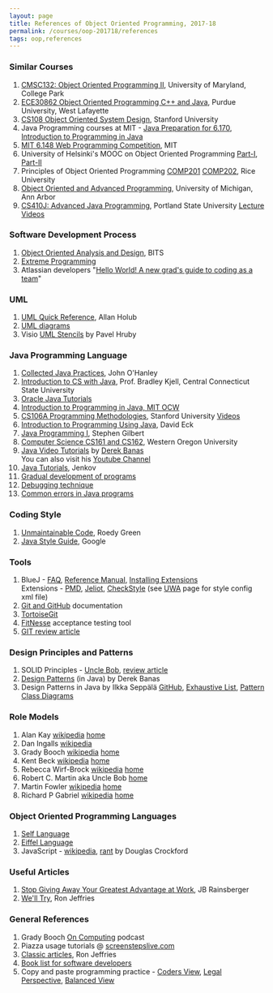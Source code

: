 ```yaml
---
layout: page
title: References of Object Oriented Programming, 2017-18
permalink: /courses/oop-201718/references
tags: oop,references
---
```


### Similar Courses ###

1. [CMSC132: Object Oriented Programming II](https://www.cs.umd.edu/class/summer2013/cmsc132/), University of Maryland, College Park
2. [ECE30862 Object Oriented Programming C++ and Java](https://engineering.purdue.edu/~smidkiff/ece30862/), Purdue University, West Lafayette
3. [CS108 Object Oriented System Design](http://web.stanford.edu/class/cs108/), Stanford University
4. Java Programming courses at MIT - [Java Preparation for 6.170](http://ocw.mit.edu/courses/electrical-engineering-and-computer-science/6-092-java-preparation-for-6-170-january-iap-2006/), [Introduction to Programming in Java](http://ocw.mit.edu/courses/electrical-engineering-and-computer-science/6-092-introduction-to-programming-in-java-january-iap-2010/)
5. [MIT 6.148 Web Programming Competition](http://6.470.scripts.mit.edu/2015/), MIT
6. University of Helsinki's MOOC on Object Oriented Programming [Part-I](http://mooc.fi/courses/2013/programming-part-1/), [Part-II](http://mooc.fi/courses/2013/programming-part-2/)
7. Principles of Object Oriented Programming [COMP201](https://www.clear.rice.edu/comp201/08-spring/) [COMP202](https://www.clear.rice.edu/comp202/08-fall/), Rice University
8. [Object Oriented and Advanced Programming](http://www.umich.edu/~eecs381/), University of Michigan, Ann Arbor
9. [CS410J: Advanced Java Programming](http://web.cecs.pdx.edu/~whitlock/), Portland State University [Lecture Videos](https://www.youtube.com/watch?v=ejSNwe2yVCU&list=PLyM7S4CZk9WOXJlCWG-wDBQCPtR7AUYho&index=1)

### Software Development Process ###

1. [Object Oriented Analysis and Design](http://vu.bits-pilani.ac.in/Ooad/Coursestead.htm), BITS
2. [Extreme Programming](http://c2.com/cgi/wiki?ExtremeProgramming)
3. Atlassian developers "[Hello World! A new grad's guide to coding as a team](http://blogs.atlassian.com/wp-content/uploads/HelloWorldEbook.pdf)"

### UML ###

1. [UML Quick Reference](http://www.holub.com/goodies/uml/index.html), Allan Holub
2. [UML diagrams](http://www.uml-diagrams.org/)
3. Visio [UML Stencils](http://softwarestencils.com/uml/index.html) by Pavel Hruby

### Java Programming Language ###

1. [Collected Java Practices](http://www.javapractices.com/), John O'Hanley
2. [Introduction to CS with Java](http://www.wou.edu/las/cs/csclasses/JavaTutorial/cs151java.html), Prof. Bradley Kjell, Central Connecticut State University
3. [Oracle Java Tutorials](http://docs.oracle.com/javase/tutorial/java/index.html)
4. [Introduction to Programming in Java, MIT OCW](http://ocw.mit.edu/courses/electrical-engineering-and-computer-science/6-092-introduction-to-programming-in-java-january-iap-2010/)
5. [CS106A Programming Methodologies](http://web.stanford.edu/class/cs106a/), Stanford University [Videos](https://www.youtube.com/watch?v=KkMDCCdjyW8)
6. [Introduction to Programming Using Java](http://math.hws.edu/javanotes/), David Eck
7. [Java Programming I](http://faculty.orangecoastcollege.edu/sgilbert/CS170SU15/index.html), Stephen Gilbert
8. [Computer Science CS161 and CS162](http://www.wou.edu/las/cs/csclasses/), Western Oregon University
9. [Java Video Tutorials](http://www.newthinktank.com/videos/java-video-tutorial/) by [Derek Banas](http://www.newthinktank.com/)  
You can also visit his [Youtube Channel](https://www.youtube.com/user/derekbanas)
10. [Java Tutorials](http://tutorials.jenkov.com/), Jenkov
11. [Gradual development of programs](http://www.csd.uoc.gr/~hy252/references/develop.pdf)
12. [Debugging technique](http://www.csd.uoc.gr/~hy252/references/debug.pdf)
13. [Common errors in Java programs](http://www.csd.uoc.gr/~hy252/references/JavaErrors.pdf)

### Coding Style ###

1. [Unmaintainable Code](http://mindprod.com/jgloss/unmain.html), Roedy Green
2. [Java Style Guide](https://google.github.io/styleguide/javaguide.html), Google

### Tools ###

1. BlueJ - [FAQ](http://www.bluej.org/faq.html), [Reference Manual](https://www.bluej.org/doc/bluej-ref-manual.pdf), [Installing Extensions](https://www.bluej.org/extensions/extensions.html)  
Extensions - [PMD](https://pmd.github.io/), [Jeliot](http://cs.joensuu.fi/jeliot/downloads/bluej.php), [CheckStyle](http://sourceforge.net/projects/bluejcheckstyle/files/OldFiles/) (see [UWA](http://teaching.csse.uwa.edu.au/units/CITS1001/resources.php) page for style config xml file)
2. [Git and GitHub](https://help.github.com/) documentation
3. [TortoiseGit](https://tortoisegit.org/)
4. [FitNesse](http://fitnesse.org) acceptance testing tool
5. [GIT review article](http://www.codemag.com/article/1008091)

### Design Principles and Patterns ###

1. SOLID Principles - [Uncle Bob](http://butunclebob.com/ArticleS.UncleBob.PrinciplesOfOod), [review article](http://www.codemag.com/article/1001061)
2. [Design Patterns](http://www.newthinktank.com/videos/design-patterns-tutorial/) (in Java) by Derek Banas
3. Design Patterns in Java by Ilkka Seppälä [GitHub](https://github.com/iluwatar/java-design-patterns), [Exhaustive List](http://iluwatar.github.io/java-design-patterns/), [Pattern Class Diagrams](http://iluwatar.github.io/java-design-patterns/patterns/)

### Role Models ###

1. Alan Kay [wikipedia](https://en.wikipedia.org/wiki/Alan_Kay) [home](http://www.vpri.org/html/people/founders.htm)
2. Dan Ingalls [wikipedia](https://en.wikipedia.org/wiki/Daniel_Henry_Holmes_Ingalls_Jr.)
3. Grady Booch [wikipedia](https://en.wikipedia.org/wiki/Grady_Booch) [home](http://researcher.watson.ibm.com/researcher/view.php?person=us-gbooch)
4. Kent Beck [wikipedia](https://en.wikipedia.org/wiki/Kent_Beck) [home](http://c2.com/cgi/wiki?KentBeck)
5. Rebecca Wirf-Brock [wikipedia](https://en.wikipedia.org/wiki/Rebecca_Wirfs-Brock) [home](http://www.wirfs-brock.com/)
6. Robert C. Martin aka Uncle Bob [home](https://github.com/unclebob)
7. Martin Fowler [wikipedia](https://en.wikipedia.org/wiki/Martin_Fowler) [home](http://martinfowler.com/)
8. Richard P Gabriel [wikipedia](https://en.wikipedia.org/wiki/Richard_P._Gabriel) [home](http://www.dreamsongs.com)

### Object Oriented Programming Languages ###

1. [Self Language](http://www.selflanguage.org/)
2. [Eiffel Language](https://www.eiffel.org/)
3. JavaScript - [wikipedia](https://en.wikipedia.org/wiki/JavaScript), [rant](http://javascript.crockford.com/javascript.html) by Douglas Crockford

### Useful Articles ###

1. [Stop Giving Away Your Greatest Advantage at Work](http://blog.jbrains.ca/permalink/stop-giving-away-your-greatest-advantage-at-work), JB Rainsberger
2. [We'll Try](http://ronjeffries.com/xprog/articles/well_try/), Ron Jeffries

### General References ###

1. Grady Booch [On Computing](http://www.computer.org/web/computingnow/oncomputing) podcast
2. Piazza usage tutorials @ [screenstepslive.com](http://trunkuserguide.screenstepslive.com/s/5891/m/18197/c/73909)
3. [Classic articles](http://ronjeffries.com/categories/classics/), Ron Jeffries
4. [Book list for software developers](https://medium.com/javascript-scene/the-software-developer-s-library-a-treasure-trove-of-books-for-people-who-love-code-f9bc92c7883b)
5. Copy and paste programming practice - [Coders View](https://blog.codinghorror.com/a-modest-proposal-for-the-copy-and-paste-school-of-code-reuse/), [Legal Perspective](https://www.quora.com/Intellectual-Property-Law-Is-it-legal-to-copy-small-code-snippets-from-open-source-software), [Balanced View](https://www.techrepublic.com/blog/software-engineer/how-copyright-and-licensing-issues-affect-programming-work/)
